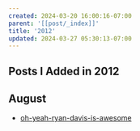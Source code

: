```yaml
---
created: 2024-03-20 16:00:16-07:00
parent: '[[post/_index]]'
title: '2012'
updated: 2024-03-27 05:30:13-07:00
---
```


## Posts I Added in 2012

## August

* [oh-yeah-ryan-davis-is-awesome](2012/08/oh-yeah-ryan-davis-is-awesome.md)